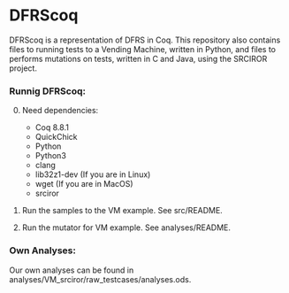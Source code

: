 # DFRScoq
DFRScoq is a representation of DFRS in Coq. This repository also contains files to running tests to a Vending Machine, written in Python, and files to performs mutations on tests, written in C and Java, using the SRCIROR project.  

### Runnig DFRScoq:

0. Need dependencies:
    * Coq 8.8.1
    * QuickChick
    * Python
    * Python3
    * clang
    * lib32z1-dev (If you are in Linux)
    * wget (If you are in MacOS)
    * srciror
    
1. Run the samples to the VM example. See src/README.

2. Run the mutator for VM example. See analyses/README.
    
### Own Analyses:

Our own analyses can be found in analyses/VM_srciror/raw_testcases/analyses.ods.
